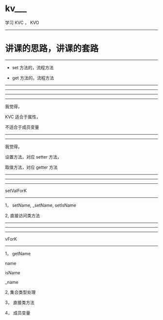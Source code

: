 # kv___
学习  KVC ， KVO 


<hr>




# 讲课的思路，讲课的套路



<hr>


* set 方法的，流程方法


* get 方法的，流程方法

<hr>


<hr>



<hr>


<hr>


我觉得， 

KVC 适合于属性，

不适合于成员变量


<hr>



<hr>


我觉得， 

设置方法，对应 setter 方法，


取值方法，对应 getter 方法




<hr>


<hr>



<hr>


setValForK

<hr>

1， setName, _setName, setIsName

2, 直接访问类方法




<hr>


<hr>



<hr>

vForK

<hr>


1， getName

name

isName

_name



2,  集合类型处理

3， 直接类方法


4， 成员变量